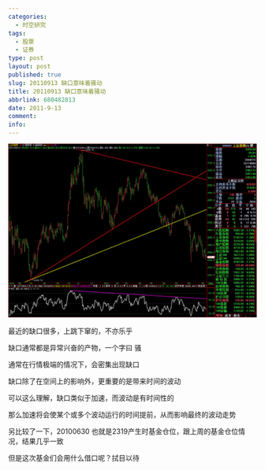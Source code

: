 ```yaml
---
categories:
  - 时空研究
tags:
  - 股票
  - 证券
type: post
layout: post
published: true
slug: 20110913 缺口意味着骚动
title: 20110913 缺口意味着骚动
abbrlink: 680482813
date: 2011-9-13
comment:
info:
---
```

![20110913-0](/images/20110913-0.jpeg)

最近的缺口很多，上跳下窜的，不亦乐乎

 

缺口通常都是异常兴奋的产物，一个字曰 骚

 

通常在行情极端的情况下，会密集出现缺口

 

缺口除了在空间上的影响外，更重要的是带来时间的波动

 

可以这么理解，缺口类似于加速，而波动是有时间性的

 

那么加速将会使某个或多个波动运行的时间提前，从而影响最终的波动走势

 

另比较了一下，20100630 也就是2319产生时基金仓位，跟上周的基金仓位情况，结果几乎一致

 

但是这次基金们会用什么借口呢？拭目以待